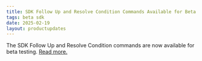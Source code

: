 ```yaml
---
title: SDK Follow Up and Resolve Condition Commands Available for Beta Testing
tags: beta sdk
date: 2025-02-19 
layout: productupdates
---
```


The SDK Follow Up and Resolve Condition commands are now available for beta testing. [Read more.](/product-updates/commands-module) 